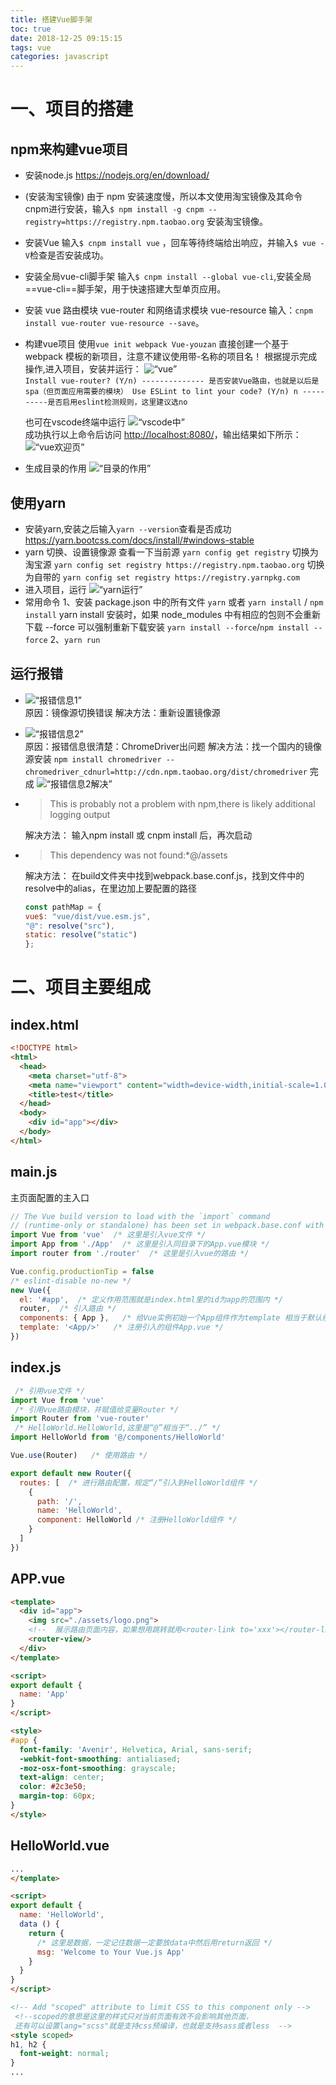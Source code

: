 ```yaml
---
title: 搭建Vue脚手架
toc: true
date: 2018-12-25 09:15:15
tags: vue
categories: javascript
---
```


# 一、项目的搭建

## npm来构建vue项目

<!-- more -->

- 安装node.js
    <https://nodejs.org/en/download/>
- (安装淘宝镜像)
    由于 npm 安装速度慢，所以本文使用淘宝镜像及其命令 cnpm进行安装，输入`$ npm install -g cnpm --registry=https://registry.npm.taobao.org` 安装淘宝镜像。
- 安装Vue
    输入`$ cnpm install vue` ，回车等待终端给出响应，并输入`$ vue -V`检查是否安装成功。
- 安装全局vue-cli脚手架
    输入`$ cnpm install --global vue-cli`,安装全局==vue-cli==脚手架，用于快速搭建大型单页应用。
- 安装 vue 路由模块 vue-router 和网络请求模块 vue-resource
    输入：`cnpm install vue-router vue-resource --save`。
- 构建vue项目
    使用`vue init webpack Vue-youzan` 直接创建一个基于 webpack 模板的新项目，注意不建议使用带-名称的项目名！
    根据提示完成操作,进入项目，安装并运行：
    ![“vue”](/images/20184/vuedev1.png)  
    `Install vue-router? (Y/n) -------------- 是否安装Vue路由，也就是以后是spa（但页面应用需要的模块）
    Use ESLint to lint your code? (Y/n) n ----------是否启用eslint检测规则，这里建议选no`

    也可在vscode终端中运行
    ![“vscode中”](/images/20184/vuedev2.png)  
    成功执行以上命令后访问 <http://localhost:8080/>，输出结果如下所示：
    ![“vue欢迎页”](/images/20184/vuedev3.png)  

- 生成目录的作用
    ![“目录的作用”](/images/20184/vuedev5.png)  


## 使用yarn

- 安装yarn,安装之后输入`yarn --version`查看是否成功
    <https://yarn.bootcss.com/docs/install/#windows-stable>
- yarn 切换、设置镜像源
    查看一下当前源
    `yarn config get registry`
    切换为淘宝源
    `yarn config set registry https://registry.npm.taobao.org`
    切换为自带的
    `yarn config set registry https://registry.yarnpkg.com`
- 进入项目，运行
    ![“yarn运行”](/images/20184/vuedev4.png)  
- 常用命令
    1、安装 package.json 中的所有文件
    `yarn` 或者 `yarn install` /  `npm install`
    yarn install 安装时，如果 node_modules 中有相应的包则不会重新下载 --force 可以强制重新下载安装
     `yarn install --force`/`npm install --force`
    2、`yarn run`

## 运行报错

- ![“报错信息1”](/images/20184/vuedev6.png)  
    原因：镜像源切换错误
    解决方法：重新设置镜像源
- ![“报错信息2”](/images/20184/vuedev7.png)  
    原因：报错信息很清楚：ChromeDriver出问题
    解决方法：找一个国内的镜像源安装
    `npm install chromedriver --chromedriver_cdnurl=http://cdn.npm.taobao.org/dist/chromedriver`
    完成
    ![“报错信息2解决”](/images/20184/vuedev8.png)  

- >This is probably not a problem with npm,there is likely additional logging output

    解决方法：
    输入npm install 或 cnpm install 后，再次启动
- >This dependency was not found:*@/assets

    解决方法：
    在build文件夹中找到webpack.base.conf.js，找到文件中的resolve中的alias，在里边加上要配置的路径

    ```js
    const pathMap = {
    vue$: "vue/dist/vue.esm.js",
    "@": resolve("src"),
    static: resolve("static")
    };
    ```

# 二、项目主要组成

## index.html
```html
<!DOCTYPE html>
<html>
  <head>
    <meta charset="utf-8">
    <meta name="viewport" content="width=device-width,initial-scale=1.0">
    <title>test</title>
  </head>
  <body>
    <div id="app"></div>
  </body>
</html>
```

## main.js

主页面配置的主入口

```js
// The Vue build version to load with the `import` command
// (runtime-only or standalone) has been set in webpack.base.conf with an alias.
import Vue from 'vue'  /* 这里是引入vue文件 */
import App from './App'  /* 这里是引入同目录下的App.vue模块 */
import router from './router'  /* 这里是引入vue的路由 */

Vue.config.productionTip = false
/* eslint-disable no-new */
new Vue({
  el: '#app',  /* 定义作用范围就是index.html里的id为app的范围内 */
  router,  /* 引入路由 */
  components: { App },   /* 给Vue实例初始一个App组件作为template 相当于默认组件 */
  template: '<App/>'   /* 注册引入的组件App.vue */
})

```

## index.js

```js
 /* 引用vue文件 */
import Vue from 'vue'
 /* 引用vue路由模块，并赋值给变量Router */
import Router from 'vue-router' 
 /* HelloWorld.HelloWorld,这里是“@”相当于“../” */
import HelloWorld from '@/components/HelloWorld' 

Vue.use(Router)   /* 使用路由 */

export default new Router({
  routes: [  /* 进行路由配置，规定“/”引入到HelloWorld组件 */
    {
      path: '/', 
      name: 'HelloWorld',
      component: HelloWorld /* 注册HelloWorld组件 */
    }
  ]
})
```

## APP.vue

```html
<template>
  <div id="app">
    <img src="./assets/logo.png">
    <!--  展示路由页面内容，如果想用跳转就用<router-link to='xxx'></router-link> -->
    <router-view/>
  </div>
</template>

<script>
export default {
  name: 'App'
}
</script>

<style>
#app {
  font-family: 'Avenir', Helvetica, Arial, sans-serif;
  -webkit-font-smoothing: antialiased;
  -moz-osx-font-smoothing: grayscale;
  text-align: center;
  color: #2c3e50;
  margin-top: 60px;
}
</style>
```

## HelloWorld.vue

```html
...
</template>

<script>
export default {
  name: 'HelloWorld',
  data () {
    return {
      /* 这里是数据，一定记住数据一定要放data中然后用return返回 */
      msg: 'Welcome to Your Vue.js App' 
    } 
  }
}
</script>

<!-- Add "scoped" attribute to limit CSS to this component only -->
 <!--scoped的意思是这里的样式只对当前页面有效不会影响其他页面，
 还有可以设置lang="scss"就是支持css预编译，也就是支持sass或者less  -->
<style scoped>
h1, h2 {
  font-weight: normal;
}
...

```

